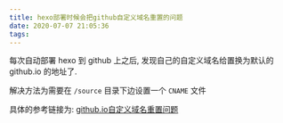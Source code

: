 ```yaml
---
title: hexo部署时候会把github自定义域名重置的问题
date: 2020-07-07 21:05:36
tags:
---
```


每次自动部署 hexo 到 github 上之后, 发现自己的自定义域名给置换为默认的 github.io 的地址了.

解决方法为需要在 `/source` 目录下边设置一个 `CNAME` 文件

具体的参考链接为: [github.io自定义域名重置问题](https://github.com/hexojs/hexo/issues/2446)
